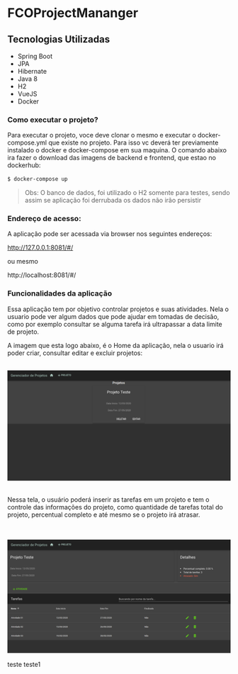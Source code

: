 

# FCOProjectMananger

## Tecnologias Utilizadas
  - Spring Boot
  - JPA
  - Hibernate
  - Java 8
  - H2
  - VueJS
  - Docker
  
### Como executar o projeto?
Para executar o projeto, voce deve clonar o mesmo e executar o docker-compose.yml que existe no projeto. Para isso vc deverá ter previamente instalado o docker e docker-compose em sua maquina. O comando abaixo ira fazer o download das imagens de backend e frontend, que estao no dockerhub:

```sh
$ docker-compose up
```

> Obs: O banco de dados, foi utilizado o H2 somente para testes, sendo assim se aplicação foi derrubada os dados não irão persistir

### Endereço de acesso:
A aplicação pode ser acessada via browser nos seguintes endereços:

<http://127.0.0.1:8081/#/>

ou mesmo

http://localhost:8081/#/

### Funcionalidades da aplicação

Essa aplicação tem por objetivo controlar projetos e suas atividades. Nela o usuario pode ver algum dados que pode ajudar em  tomadas de decisão, como por exemplo consultar se alguma tarefa irá ultrapassar a data limite de projeto.





A imagem que esta logo abaixo, é o Home da aplicação, nela o usuario irá poder criar, consultar editar e excluir projetos:
<br />
<br />

<img src="./src/images/projeto.png"/>

<br />
<br />

Nessa tela, o usuário poderá inserir as tarefas em um projeto e tem o controle das informações do projeto, como quantidade de tarefas total do projeto, percentual completo e até mesmo se o projeto irá atrasar.

<br />
<br />


<img src="./src/images/atividades.png"/>

teste
teste1

